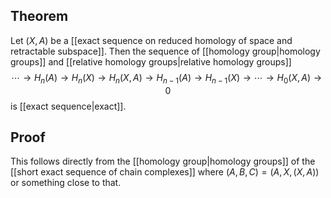 ## Theorem
Let $(X,A)$ be a [[exact sequence on reduced homology of space and retractable subspace]]. Then the sequence of [[homology group|homology groups]] and [[relative homology groups|relative homology groups]] $$\cdots \to H_n(A) \to H_n(X) \to H_n(X,A) \to H_{n-1}(A) \to H_{n-1}(X) \to\cdots \to H_0(X,A)\to 0$$ is [[exact sequence|exact]].
## Proof
This follows directly from the [[homology group|homology groups]] of the [[short exact sequence of chain complexes]] where $(A,B,C) = (A, X, (X,A))$ or something close to that.